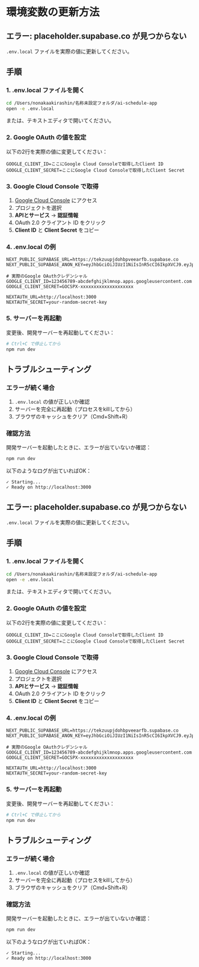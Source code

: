 # 環境変数の更新方法

## エラー: placeholder.supabase.co が見つからない

`.env.local` ファイルを実際の値に更新してください。

## 手順

### 1. .env.local ファイルを開く

```bash
cd /Users/nonakaakirashin/名称未設定フォルダ/ai-schedule-app
open -e .env.local
```

または、テキストエディタで開いてください。

### 2. Google OAuth の値を設定

以下の2行を実際の値に変更してください：

```
GOOGLE_CLIENT_ID=ここにGoogle Cloud Consoleで取得したClient ID
GOOGLE_CLIENT_SECRET=ここにGoogle Cloud Consoleで取得したClient Secret
```

### 3. Google Cloud Console で取得

1. [Google Cloud Console](https://console.cloud.google.com/) にアクセス
2. プロジェクトを選択
3. **APIとサービス** → **認証情報**
4. OAuth 2.0 クライアント ID をクリック
5. **Client ID** と **Client Secret** をコピー

### 4. .env.local の例

```env
NEXT_PUBLIC_SUPABASE_URL=https://tekzuupjdohbpveearfb.supabase.co
NEXT_PUBLIC_SUPABASE_ANON_KEY=eyJhbGciOiJIUzI1NiIsInR5cCI6IkpXVCJ9.eyJpc3MiOiJzdXBhYmFzZSIsInJlZiI6InRla3p1dXBqZG9oYnB2ZWVhcmZiIiwicm9sZSI6ImFub24iLCJpYXQiOjE3NjEzMDk1OTAsImV4cCI6MjA3Njg4NTU5MH0.9XiUxWizidhkK5BlkgqRyqkk5BWKydN8axjYKvsOOz4

# 実際のGoogle OAuthクレデンシャル
GOOGLE_CLIENT_ID=123456789-abcdefghijklmnop.apps.googleusercontent.com
GOOGLE_CLIENT_SECRET=GOCSPX-xxxxxxxxxxxxxxxxxxxx

NEXTAUTH_URL=http://localhost:3000
NEXTAUTH_SECRET=your-random-secret-key
```

### 5. サーバーを再起動

変更後、開発サーバーを再起動してください：

```bash
# Ctrl+C で停止してから
npm run dev
```

## トラブルシューティング

### エラーが続く場合

1. `.env.local` の値が正しいか確認
2. サーバーを完全に再起動（プロセスをkillしてから）
3. ブラウザのキャッシュをクリア（Cmd+Shift+R）

### 確認方法

開発サーバーを起動したときに、エラーが出ていないか確認：

```bash
npm run dev
```

以下のようなログが出ていればOK：
```
✓ Starting...
✓ Ready on http://localhost:3000
```

## エラー: placeholder.supabase.co が見つからない

`.env.local` ファイルを実際の値に更新してください。

## 手順

### 1. .env.local ファイルを開く

```bash
cd /Users/nonakaakirashin/名称未設定フォルダ/ai-schedule-app
open -e .env.local
```

または、テキストエディタで開いてください。

### 2. Google OAuth の値を設定

以下の2行を実際の値に変更してください：

```
GOOGLE_CLIENT_ID=ここにGoogle Cloud Consoleで取得したClient ID
GOOGLE_CLIENT_SECRET=ここにGoogle Cloud Consoleで取得したClient Secret
```

### 3. Google Cloud Console で取得

1. [Google Cloud Console](https://console.cloud.google.com/) にアクセス
2. プロジェクトを選択
3. **APIとサービス** → **認証情報**
4. OAuth 2.0 クライアント ID をクリック
5. **Client ID** と **Client Secret** をコピー

### 4. .env.local の例

```env
NEXT_PUBLIC_SUPABASE_URL=https://tekzuupjdohbpveearfb.supabase.co
NEXT_PUBLIC_SUPABASE_ANON_KEY=eyJhbGciOiJIUzI1NiIsInR5cCI6IkpXVCJ9.eyJpc3MiOiJzdXBhYmFzZSIsInJlZiI6InRla3p1dXBqZG9oYnB2ZWVhcmZiIiwicm9sZSI6ImFub24iLCJpYXQiOjE3NjEzMDk1OTAsImV4cCI6MjA3Njg4NTU5MH0.9XiUxWizidhkK5BlkgqRyqkk5BWKydN8axjYKvsOOz4

# 実際のGoogle OAuthクレデンシャル
GOOGLE_CLIENT_ID=123456789-abcdefghijklmnop.apps.googleusercontent.com
GOOGLE_CLIENT_SECRET=GOCSPX-xxxxxxxxxxxxxxxxxxxx

NEXTAUTH_URL=http://localhost:3000
NEXTAUTH_SECRET=your-random-secret-key
```

### 5. サーバーを再起動

変更後、開発サーバーを再起動してください：

```bash
# Ctrl+C で停止してから
npm run dev
```

## トラブルシューティング

### エラーが続く場合

1. `.env.local` の値が正しいか確認
2. サーバーを完全に再起動（プロセスをkillしてから）
3. ブラウザのキャッシュをクリア（Cmd+Shift+R）

### 確認方法

開発サーバーを起動したときに、エラーが出ていないか確認：

```bash
npm run dev
```

以下のようなログが出ていればOK：
```
✓ Starting...
✓ Ready on http://localhost:3000
```
